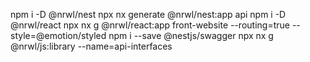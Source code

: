 npm i -D @nrwl/nest
npx nx generate @nrwl/nest:app api
npm i -D @nrwl/react
npx nx g @nrwl/react:app front-website --routing=true --style=@emotion/styled
npm i --save @nestjs/swagger
npx nx g @nrwl/js:library --name=api-interfaces
